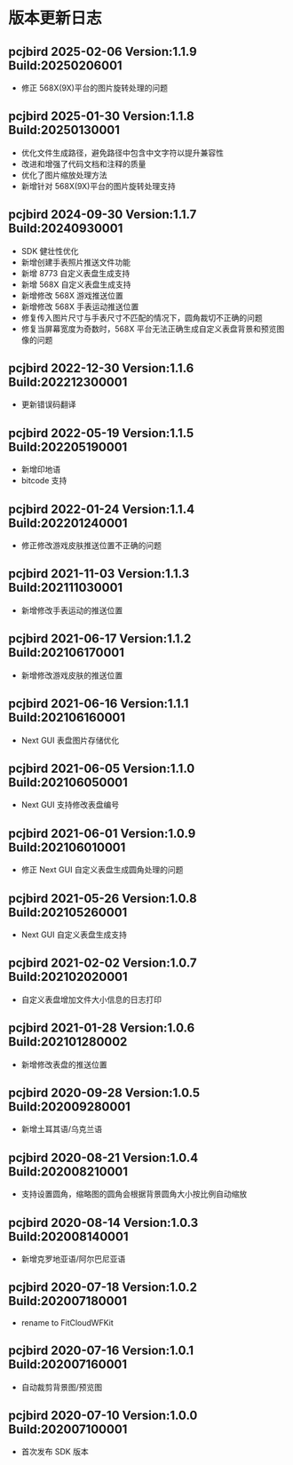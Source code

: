 # 版本更新日志

## pcjbird 2025-02-06 Version:1.1.9 Build:20250206001

- 修正 568X(9X)平台的图片旋转处理的问题

## pcjbird 2025-01-30 Version:1.1.8 Build:20250130001

- 优化文件生成路径，避免路径中包含中文字符以提升兼容性
- 改进和增强了代码文档和注释的质量
- 优化了图片缩放处理方法
- 新增针对 568X(9X)平台的图片旋转处理支持

## pcjbird 2024-09-30 Version:1.1.7 Build:20240930001

- SDK 健壮性优化
- 新增创建手表照片推送文件功能
- 新增 8773 自定义表盘生成支持
- 新增 568X 自定义表盘生成支持
- 新增修改 568X 游戏推送位置
- 新增修改 568X 手表运动推送位置
- 修复传入图片尺寸与手表尺寸不匹配的情况下，圆角裁切不正确的问题
- 修复当屏幕宽度为奇数时，568X 平台无法正确生成自定义表盘背景和预览图像的问题

## pcjbird 2022-12-30 Version:1.1.6 Build:202212300001

- 更新错误码翻译

## pcjbird 2022-05-19 Version:1.1.5 Build:202205190001

- 新增印地语
- bitcode 支持

## pcjbird 2022-01-24 Version:1.1.4 Build:202201240001

- 修正修改游戏皮肤推送位置不正确的问题

## pcjbird 2021-11-03 Version:1.1.3 Build:202111030001

- 新增修改手表运动的推送位置

## pcjbird 2021-06-17 Version:1.1.2 Build:202106170001

- 新增修改游戏皮肤的推送位置

## pcjbird 2021-06-16 Version:1.1.1 Build:202106160001

- Next GUI 表盘图片存储优化

## pcjbird 2021-06-05 Version:1.1.0 Build:202106050001

- Next GUI 支持修改表盘编号

## pcjbird 2021-06-01 Version:1.0.9 Build:202106010001

- 修正 Next GUI 自定义表盘生成圆角处理的问题

## pcjbird 2021-05-26 Version:1.0.8 Build:202105260001

- Next GUI 自定义表盘生成支持

## pcjbird 2021-02-02 Version:1.0.7 Build:202102020001

- 自定义表盘增加文件大小信息的日志打印

## pcjbird 2021-01-28 Version:1.0.6 Build:202101280002

- 新增修改表盘的推送位置

## pcjbird 2020-09-28 Version:1.0.5 Build:202009280001

- 新增土耳其语/乌克兰语

## pcjbird 2020-08-21 Version:1.0.4 Build:202008210001

- 支持设置圆角，缩略图的圆角会根据背景圆角大小按比例自动缩放

## pcjbird 2020-08-14 Version:1.0.3 Build:202008140001

- 新增克罗地亚语/阿尔巴尼亚语

## pcjbird 2020-07-18 Version:1.0.2 Build:202007180001

- rename to FitCloudWFKit

## pcjbird 2020-07-16 Version:1.0.1 Build:202007160001

- 自动裁剪背景图/预览图

## pcjbird 2020-07-10 Version:1.0.0 Build:202007100001

- 首次发布 SDK 版本
